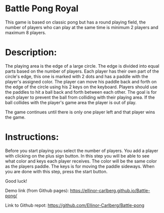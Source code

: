 # Battle Pong Royal
This game is based on classic pong but has a round playing field, the number of players who can play at the same time is minimum 2 players and maximum 8 players. 


# Description:
The playing area is the edge of a large circle.
The edge is divided into equal parts based on the number of players.
Each player has their own part of the circle's edge, this one is marked with 2 dots and has a paddle with the player's assigned color.
The player can move his paddle back and forth on the edge of the circle using his 2 keys on the keyboard.
Players should use the paddles to hit a ball back and forth between each other. The goal is for each player to prevent the ball from colliding with their playing area. If the ball collides with the player's game area the player is out of play.

The game continues until there is only one player left and that player wins the game.


# Instructions:
Before you start playing you select the number of players. You add a player with clicking on the plus sign button. 
In this step you will be able to see what color and keys each player receives. The color will be the same color as the players paddle. The keys is for moving the paddle sideways.
When you are done with this step, press the start button. 

Good luck!


Demo link (from Github pages): https://ellinor-carlberg.github.io/Battle-pong/

Link to Github repot: https://github.com/Ellinor-Carlberg/Battle-pong

